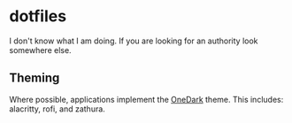 # dotfiles

I don't know what I am doing. If you are looking for an authority look somewhere else.

Theming
-------
Where possible, applications implement the
[OneDark](https://github.com/joshdick/onedark.vim) theme. This includes: alacritty,
rofi, and zathura.
